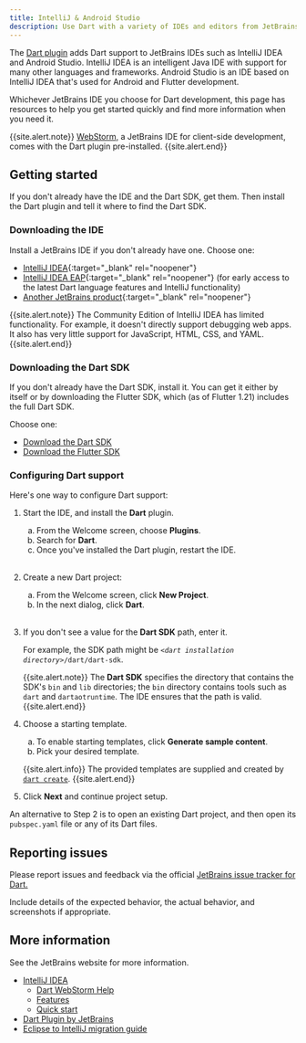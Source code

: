 ```yaml
---
title: IntelliJ & Android Studio
description: Use Dart with a variety of IDEs and editors from JetBrains.
---
```


The [Dart plugin][] adds Dart support to JetBrains IDEs such as
IntelliJ IDEA and Android Studio.
IntelliJ IDEA is an intelligent Java IDE
with support for many other languages and frameworks.
Android Studio is an IDE based on IntelliJ IDEA
that's used for Android and Flutter development.

Whichever JetBrains IDE you choose for Dart development,
this page has resources to help you get started quickly
and find more information when you need it.

{{site.alert.note}}
  [WebStorm,](https://www.jetbrains.com/webstorm/)
  a JetBrains IDE for client-side development,
  comes with the Dart plugin pre-installed.
{{site.alert.end}}

## Getting started

If you don't already have the IDE and the Dart SDK, get them.
Then install the Dart plugin and tell it where to find the Dart SDK.


### Downloading the IDE

Install a JetBrains IDE if you don't already have one. Choose one:

* [IntelliJ IDEA][IDEA]{:target="_blank" rel="noopener"}
* [IntelliJ IDEA EAP][IDEA EAP]{:target="_blank" rel="noopener"}
  (for early access to the latest Dart language features and IntelliJ functionality)
* [Another JetBrains product][Other]{:target="_blank" rel="noopener"}

[IDEA]: https://www.jetbrains.com/idea/download/
[IDEA EAP]: https://www.jetbrains.com/idea/nextversion/
[Other]: https://www.jetbrains.com/products.html

{{site.alert.note}}
  The Community Edition of IntelliJ IDEA has limited functionality.
  For example, it doesn't directly support debugging web apps.
  It also has very little support for JavaScript, HTML, CSS, and YAML.
{{site.alert.end}}


### Downloading the Dart SDK

If you don't already have the Dart SDK,
install it.
You can get it either by itself or by downloading the Flutter SDK,
which (as of Flutter 1.21) includes the full Dart SDK.

Choose one:

* [Download the Dart SDK](/get-dart)
* [Download the Flutter SDK]({{site.flutter-docs}}/get-started/install)


### Configuring Dart support

Here's one way to configure Dart support:

<ol>
<li>
  <p>
    Start the IDE, and install the <b>Dart</b> plugin.
  </p>

  <ol type="a">
    <li>From the Welcome screen, choose <b>Plugins</b>.</li>
    <li>Search for <b>Dart</b>.</li>
    <li>Once you've installed the Dart plugin, restart the IDE.</li>
  </ol>
</li>
<br>

<li>
  <p>
    Create a new Dart project:
  </p>

  <ol type="a">
    <li>From the Welcome screen, click <b>New Project</b>.</li>
    <li>In the next dialog, click <b>Dart</b>.</li>
  </ol>
</li>
<br>

<li>
  <p>
    If you don't see a value for the <b>Dart SDK</b> path,
    enter it.
  </p>

  <p>
    For example, the SDK path might be
    <code><em>&lt;dart installation directory></em>/dart/dart-sdk</code>.
  </p>

  {{site.alert.note}}
    The **Dart SDK** specifies the directory that
    contains the SDK's `bin` and `lib` directories;
    the `bin` directory contains tools such as `dart` and `dartaotruntime`.
    The IDE ensures that the path is valid.
  {{site.alert.end}}
</li>

<li>
  <p>
    Choose a starting template.
  </p>

  <ol type="a">
    <li>To enable starting templates, click <b>Generate sample content</b>.</li>
    <li>Pick your desired template.</li>
  </ol>

  {{site.alert.info}}
    The provided templates are supplied and created
    by [`dart create`](/tools/dart-create).
  {{site.alert.end}}
</li>

<li>
  <p>Click <b>Next</b> and continue project setup.</p>
</li>
</ol>

An alternative to Step 2 is to open an existing Dart project,
and then open its `pubspec.yaml` file or any of its Dart files.


## Reporting issues

Please report issues and feedback via the official
[JetBrains issue tracker for Dart.][]

Include details of the expected behavior, the actual behavior,
and screenshots if appropriate.

[JetBrains issue tracker for Dart.]: https://youtrack.jetbrains.com/issues/WEB?q=Subsystem:%20Dart

## More information

See the JetBrains website for more information.

* [IntelliJ IDEA](https://www.jetbrains.com/idea/)
  * [Dart WebStorm Help](https://www.jetbrains.com/help/webstorm/dart.html)
  * [Features](https://www.jetbrains.com/idea/features/)
  * [Quick start](https://www.jetbrains.com/help/idea/getting-started.html)
* [Dart Plugin by JetBrains][Dart plugin]
* [Eclipse to IntelliJ migration guide](https://www.jetbrains.com/help/idea/migrating-from-eclipse-to-intellij-idea.html)

[Dart plugin]: https://plugins.jetbrains.com/plugin/6351-dart/
